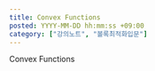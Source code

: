 ```yaml
---
title: Convex Functions
posted: YYYY-MM-DD hh:mm:ss +09:00
category: ["강의노트", "볼록최적화입문"]
---
```


Convex Functions
